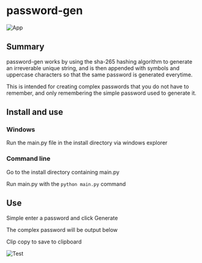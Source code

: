 # password-gen 
![App](https://i.imgur.com/uc2JMUa.png)

## Summary
password-gen works by using the sha-265 hashing algorithm to generate an irreverable unique string, and is then appended with symbols and uppercase characters so that the same password is generated everytime.

This is intended for creating complex passwords that you do not have to remember, and only remembering the simple password used to generate it.

## Install and use

### Windows
Run the main.py file in the install directory via windows explorer

### Command line
Go to the install directory containing main.py

Run main.py with the `python main.py` command

## Use
Simple enter a password and click Generate

The complex password will be output below

Clip copy to save to clipboard

![Test](https://i.imgur.com/JQS48jJ.png)